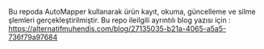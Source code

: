 Bu repoda AutoMapper kullanarak ürün kayıt, okuma, güncelleme ve silme şlemleri gerçekleştirilmiştir.
Bu repo ileilgili ayrıntılı blog yazısı için : https://alternatifmuhendis.com/blog/27135035-b21a-4065-a5a5-736f79a97684
